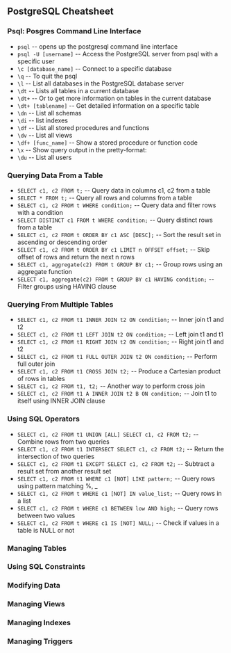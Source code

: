 ## PostgreSQL Cheatsheet

### Psql: Posgres Command Line Interface

- `psql` -- opens up the postgresql command line interface
- `psql -U [username]` -- Access the PostgreSQL server from psql with a specific user
- `\c [database_name]` -- Connect to a specific database
- `\q` -- To quit the psql
- `\l` -- List all databases in the PostgreSQL database server
- `\dt` -- Lists all tables in a current database
- `\dt+` -- Or to get more information on tables in the current database
- `\dt+ [tablename]` -- Get detailed information on a specific table
- `\dn` --  List all schemas
- `\di` -- list indexes
- `\df` -- List all stored procedures and functions
- `\dv` -- List all views
- `\df+ [func_name]` -- Show a stored procedure or function code
- `\x` -- Show query output in the pretty-format:
- `\du` -- List all users

### Querying Data From a Table

- `SELECT c1, c2 FROM t;` -- Query data in columns c1, c2 from a table
- `SELECT * FROM t;` -- Query all rows and columns from a table
- `SELECT c1, c2 FROM t WHERE condition;` -- Query data and filter rows with a condition
- `SELECT DISTINCT c1 FROM t WHERE condition;` -- Query distinct rows from a table
- `SELECT c1, c2 FROM t ORDER BY c1 ASC [DESC];` -- Sort the result set in ascending or descending order
- `SELECT c1, c2 FROM t ORDER BY c1 LIMIT n OFFSET offset;` -- Skip offset of rows and return the next n rows 
- `SELECT c1, aggregate(c2) FROM t GROUP BY c1;` -- Group rows using an aggregate function
- `SELECT c1, aggregate(c2) FROM t GROUP BY c1 HAVING condition;` -- Filter groups using HAVING clause

### Querying From Multiple Tables

- `SELECT c1, c2 FROM t1 INNER JOIN t2 ON condition;` -- Inner join t1 and t2
- `SELECT c1, c2 FROM t1 LEFT JOIN t2 ON condition;` -- Left join t1 and t1
- `SELECT c1, c2 FROM t1 RIGHT JOIN t2 ON condition;` -- Right join t1 and t2
- `SELECT c1, c2 FROM t1 FULL OUTER JOIN t2 ON condition;` -- Perform full outer join
- `SELECT c1, c2 FROM t1 CROSS JOIN t2;` -- Produce a Cartesian product of rows in tables
- `SELECT c1, c2 FROM t1, t2;` -- Another way to perform cross join
- `SELECT c1, c2 FROM t1 A INNER JOIN t2 B ON condition;` -- Join t1 to itself using INNER JOIN clause

### Using SQL Operators

- `SELECT c1, c2 FROM t1 UNION [ALL] SELECT c1, c2 FROM t2;` -- Combine rows from two queries
- `SELECT c1, c2 FROM t1 INTERSECT SELECT c1, c2 FROM t2;` -- Return the intersection of two queries
- `SELECT c1, c2 FROM t1 EXCEPT SELECT c1, c2 FROM t2;` -- Subtract a result set from another result set
- `SELECT c1, c2 FROM t1 WHERE c1 [NOT] LIKE pattern;` -- Query rows using pattern matching %, _
- `SELECT c1, c2 FROM t WHERE c1 [NOT] IN value_list;` -- Query rows in a list
- `SELECT c1, c2 FROM t WHERE c1 BETWEEN low AND high;` -- Query rows between two values
- `SELECT c1, c2 FROM t WHERE c1 IS [NOT] NULL;` -- Check if values in a table is NULL or not

### Managing Tables

### Using SQL Constraints

### Modifying Data

### Managing Views

### Managing Indexes

### Managing Triggers

